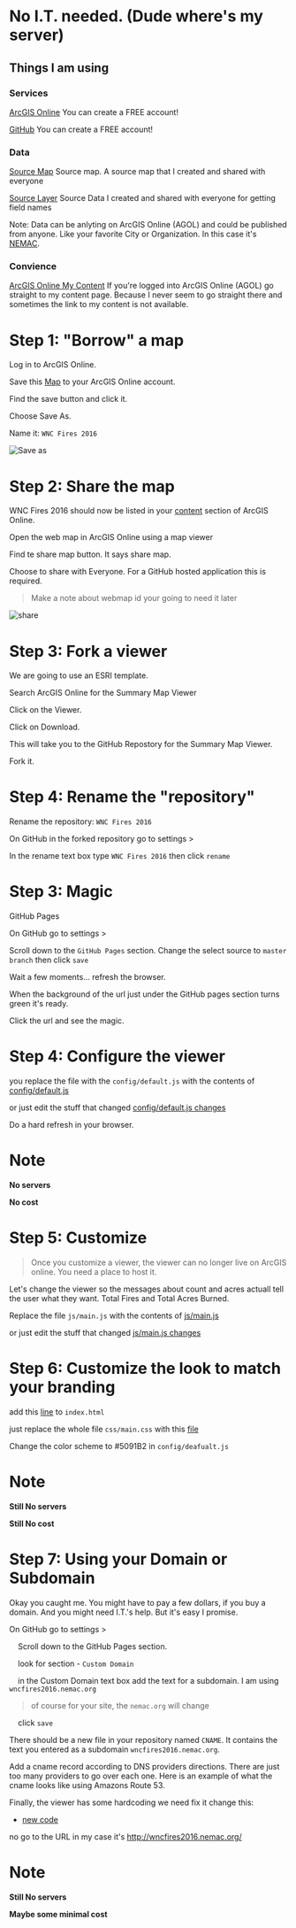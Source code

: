 
# No I.T. needed. (Dude where's my server)

## Things I am using

### Services
[ArcGIS Online](http://www.arcgis.com/)
You can create a FREE account!

[GitHub](https://github.com/)
You can create a FREE account!


### Data

 [Source Map](http://www.arcgis.com/home/webmap/viewer.html?webmap=7a1f7ebd8d7f429b94335e8890561c4d)
 Source map.  A source map that I created and shared with everyone
 
[Source Layer](http://services1.arcgis.com/PwLrOgCfU0cYShcG/arcgis/rest/services/wnc_fires_2016/FeatureServer/1)
Source Data I created and shared with everyone for getting field names

Note: Data can be anlyting on ArcGIS Online (AGOL) and could be published from anyone. Like your favorite City or Organization. In this case it's [NEMAC](https://nemac.unca.edu/).

### Convience
[ArcGIS Online My Content](http://www.arcgis.com/home/content.html)
If you're logged into ArcGIS Online (AGOL) go straight to my content page.  Because I never seem to go straight there and sometimes the link to my content is not available.


# Step 1: "Borrow" a map

Log in to ArcGIS Online.

Save this [Map](http://www.arcgis.com/home/webmap/viewer.html?webmap=7a1f7ebd8d7f429b94335e8890561c4d) to your ArcGIS Online account.

Find the save button and click it.

Choose Save As.

Name it: ```WNC Fires 2016```

![Save as](https://docs.google.com/uc?id=0BykF_bN9fsvITXBKVWozUXRYRFk)


# Step 2: Share the map

WNC Fires 2016 should now be listed in your [content](http://www.arcgis.com/home/content.html) section of ArcGIS Online.

Open the web map in ArcGIS Online using a map viewer

Find te share map button. It says share map.

Choose to share with Everyone.  For a GitHub hosted application this is required.

> Make a note about webmap id your going to need it later

![share](https://docs.google.com/uc?id=0BykF_bN9fsvITHBReHBleFI4SHc)

# Step 3: Fork a viewer

We are going to use an ESRI template.  

Search ArcGIS Online for the Summary Map Viewer 

Click on the Viewer.

Click on Download.

This will take you to the GitHub Repostory for the Summary Map Viewer.

Fork it.

# Step 4: Rename the "repository"

Rename the repository:  ```WNC Fires 2016```

On GitHub in the forked repository go to settings >  

  In the rename text box type ```WNC Fires 2016```
  then click ```rename```


# Step 3: Magic

GitHub Pages

On GitHub go to settings >

  Scroll down to the ```GitHub Pages``` section.
  Change the select source to ```master branch``` then click ```save```

Wait a few moments... refresh the browser.

When the background of the url just under the GitHub pages section turns green it's ready.  

Click the url and see the magic.


# Step 4: Configure the viewer


you replace the file with the ```config/default.js``` with the contents of 
[config/default.js](https://gist.github.com/daveism/f05a1c146d9d3f41e31efb0757e7dfce)


or just edit the stuff that changed
[config/default.js changes](https://gist.github.com/daveism/f05a1c146d9d3f41e31efb0757e7dfce/revisions)


Do a hard refresh in your browser.


# Note

**No servers**

**No cost**


# Step 5: Customize
> Once  you customize a viewer, the viewer can no longer live on ArcGIS online. 
> You need a place to host it.


Let's change the viewer so the messages about count and acres actuall tell the user what they want.  Total Fires and Total Acres Burned. 

Replace the file ```js/main.js``` with the contents of 
[js/main.js](https://gist.github.com/daveism/981289ab2730a7f1f148e6b991ef7020)

or just edit the stuff that changed
[js/main.js changes](https://gist.github.com/daveism/981289ab2730a7f1f148e6b991ef7020/revisions)

# Step 6: Customize the look to match your branding


add this [line](https://gist.github.com/daveism/9d02902697ffc62f4ccc4f67b7ce011e#file-ncgis-2017-index-no-dns-html-L16) to ```index.html```

just replace the whole file ```css/main.css``` with this [file](https://gist.github.com/daveism/aa4af8c979021671d9ec6ab37d729a60)


Change the color scheme to #5091B2 in ```config/deafualt.js```

# Note

**Still No servers**

**Still No cost**

# Step 7: Using your Domain or Subdomain

Okay you caught me.  You might have to pay a few dollars, if you buy a domain. And you might need I.T.'s help. But it's easy I promise.


On GitHub go to settings >

 &nbsp;&nbsp;&nbsp;&nbsp;Scroll down to the GitHub Pages section.
 
 &nbsp;&nbsp;&nbsp;&nbsp;look for section - `Custom Domain` 
 
 &nbsp;&nbsp;&nbsp;&nbsp;in the Custom Domain text box add the text for a subdomain.  I am using `wncfires2016.nemac.org`
 
 > of course for your site, the `nemac.org` will change
 
 &nbsp;&nbsp;&nbsp;&nbsp;click `save`

There should be a new file in your repository named `CNAME`.  It contains the text you entered as a subdomain `wncfires2016.nemac.org`.

Add a cname record according to DNS providers directions.  There are just too many providers to go over each one.  Here is an example of what the cname looks like using Amazons Route 53.


Finally, the viewer has some hardcoding we need fix it change this:

- [new code](https://gist.github.com/daveism/d9d2cf2d34c5ee9b540ec5ca8abf4dab/revisions)

no go to the URL in my case it's http://wncfires2016.nemac.org/

# Note

**Still No servers**

**Maybe some minimal cost**
